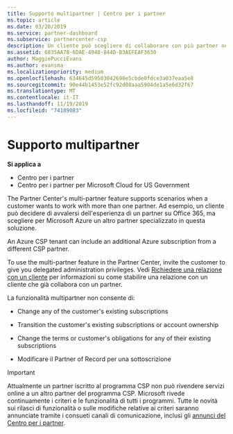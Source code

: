 ```yaml
---
title: Supporto multipartner | Centro per i partner
ms.topic: article
ms.date: 03/20/2019
ms.service: partner-dashboard
ms.subservice: partnercenter-csp
description: Un cliente può scegliere di collaborare con più partner nel programma Cloud Solution Provider specializzati in servizi diversi.
ms.assetid: 6835AA78-6DAE-4940-844D-B3AEFEAF3630
author: MaggiePucciEvans
ms.author: evansma
ms.localizationpriority: medium
ms.openlocfilehash: 634645d59503042690e5cbde0fdce3a037eaa5e8
ms.sourcegitcommit: 90e44b1453e52fc92d08aaa5904de1a5e6d32f67
ms.translationtype: MT
ms.contentlocale: it-IT
ms.lasthandoff: 11/19/2019
ms.locfileid: "74189083"
---
```

# <a name="multi-partner-support"></a>Supporto multipartner

**Si applica a**

-  Centro per i partner
-  Centro per i partner per Microsoft Cloud for US Government

The Partner Center's multi-partner feature supports scenarios when a customer wants to work with more than one partner. Ad esempio, un cliente può decidere di avvalersi dell'esperienza di un partner su Office 365, ma scegliere per Microsoft Azure un altro partner specializzato in questa soluzione. 

An Azure CSP tenant can include an additional Azure subscription from a different CSP partner.

To use the multi-partner feature in the Partner Center, invite the customer to give you delegated administration privileges. Vedi [Richiedere una relazione con un cliente](request-a-relationship-with-a-customer.md) per informazioni su come stabilire una relazione con un cliente che già collabora con un partner.

La funzionalità multipartner non consente di:

- Change any of the customer's existing subscriptions

- Transition the customer's existing subscriptions or account ownership

- Change the terms or customer's obligations for any of their existing subscriptions

- Modificare il Partner of Record per una sottoscrizione

> [!IMPORTANT]  
> Attualmente un partner iscritto al programma CSP non può rivendere servizi online a un altro partner del programma CSP. Microsoft rivede continuamente i criteri e le funzionalità di tutti i programmi. Tutte le novità sui rilasci di funzionalità o sulle modifiche relative ai criteri saranno annunciate tramite i consueti canali di comunicazione, inclusi gli [annunci del Centro per i partner](https://partner.microsoft.com/pcv/announcements).






